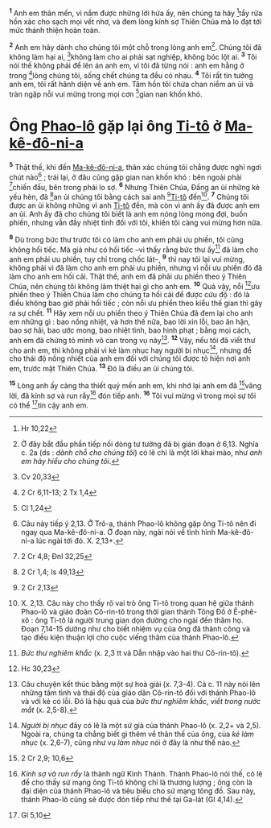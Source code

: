 <sup><b>1</b></sup> Anh em thân mến, vì nắm được những lời hứa ấy, nên chúng ta hãy [^1@-526bd2c3-b85c-4a64-9dca-8e5002847918]tẩy rửa hồn xác cho sạch mọi vết nhơ, và đem lòng kính sợ Thiên Chúa mà lo đạt tới mức thánh thiện hoàn toàn.

<sup><b>2</b></sup> Anh em hãy dành cho chúng tôi một chỗ trong lòng anh em[^1-526bd2c3-b85c-4a64-9dca-8e5002847918]. Chúng tôi đã không làm hại ai, [^2@-526bd2c3-b85c-4a64-9dca-8e5002847918]không làm cho ai phải sạt nghiệp, không bóc lột ai. <sup><b>3</b></sup> Tôi nói thế không phải để lên án anh em, vì tôi đã từng nói : anh em hằng ở trong [^3@-526bd2c3-b85c-4a64-9dca-8e5002847918]lòng chúng tôi, sống chết chúng ta đều có nhau. <sup><b>4</b></sup> Tôi rất tin tưởng anh em, tôi rất hãnh diện về anh em. Tâm hồn tôi chứa chan niềm an ủi và tràn ngập nỗi vui mừng trong mọi cơn [^4@-526bd2c3-b85c-4a64-9dca-8e5002847918]gian nan khốn khó.

# Ông [Phao-lô]() gặp lại ông [Ti-tô]() ở [Ma-kê-đô-ni-a]()
<sup><b>5</b></sup> Thật thế, khi đến [Ma-kê-đô-ni-a](), thân xác chúng tôi chẳng được nghỉ ngơi chút nào[^2-526bd2c3-b85c-4a64-9dca-8e5002847918] ; trái lại, ở đâu cũng gặp gian nan khốn khó : bên ngoài phải [^5@-526bd2c3-b85c-4a64-9dca-8e5002847918]chiến đấu, bên trong phải lo sợ. <sup><b>6</b></sup> Nhưng Thiên Chúa, Đấng an ủi những kẻ yếu hèn, đã [^6@-526bd2c3-b85c-4a64-9dca-8e5002847918]an ủi chúng tôi bằng cách sai anh [^7@-526bd2c3-b85c-4a64-9dca-8e5002847918][Ti-tô]() đến[^3-526bd2c3-b85c-4a64-9dca-8e5002847918]. <sup><b>7</b></sup> Chúng tôi được an ủi không những vì anh [Ti-tô]() đến, mà còn vì anh ấy đã được anh em an ủi. Anh ấy đã cho chúng tôi biết là anh em nóng lòng mong đợi, buồn phiền, nhưng vẫn đầy nhiệt tình đối với tôi, khiến tôi càng vui mừng hơn nữa.

<sup><b>8</b></sup> Dù trong bức thư trước tôi có làm cho anh em phải ưu phiền, tôi cũng không hối tiếc. Mà giả như có hối tiếc –vì thấy rằng bức thư ấy[^4-526bd2c3-b85c-4a64-9dca-8e5002847918] đã làm cho anh em phải ưu phiền, tuy chỉ trong chốc lát–, <sup><b>9</b></sup> thì nay tôi lại vui mừng, không phải vì đã làm cho anh em phải ưu phiền, nhưng vì nỗi ưu phiền đó đã làm cho anh em hối cải. Thật thế, anh em đã phải ưu phiền theo ý Thiên Chúa, nên chúng tôi không làm thiệt hại gì cho anh em. <sup><b>10</b></sup> Quả vậy, nỗi [^8@-526bd2c3-b85c-4a64-9dca-8e5002847918]ưu phiền theo ý Thiên Chúa làm cho chúng ta hối cải để được cứu độ : đó là điều không bao giờ phải hối tiếc ; còn nỗi ưu phiền theo kiểu thế gian thì gây ra sự chết. <sup><b>11</b></sup> Hãy xem nỗi ưu phiền theo ý Thiên Chúa đã đem lại cho anh em những gì : bao nồng nhiệt, và hơn thế nữa, bao lời xin lỗi, bao ân hận, bao sợ hãi, bao ước mong, bao nhiệt tình, bao hình phạt ; bằng mọi cách, anh em đã chứng tỏ mình vô can trong vụ này[^5-526bd2c3-b85c-4a64-9dca-8e5002847918]. <sup><b>12</b></sup> Vậy, nếu tôi đã viết thư cho anh em, thì không phải vì kẻ làm nhục hay người bị nhục[^6-526bd2c3-b85c-4a64-9dca-8e5002847918], nhưng để cho thái độ nồng nhiệt của anh em đối với chúng tôi được tỏ hiện nơi anh em, trước mặt Thiên Chúa. <sup><b>13</b></sup> Đó là điều an ủi chúng tôi.

<sup><b>15</b></sup> Lòng anh ấy càng tha thiết quý mến anh em, khi nhớ lại anh em đã [^10@-526bd2c3-b85c-4a64-9dca-8e5002847918]vâng lời, đã kính sợ và run rẩy[^7-526bd2c3-b85c-4a64-9dca-8e5002847918] đón tiếp anh. <sup><b>16</b></sup> Tôi vui mừng vì trong mọi sự tôi có thể [^11@-526bd2c3-b85c-4a64-9dca-8e5002847918]tin cậy anh em.

[^1-526bd2c3-b85c-4a64-9dca-8e5002847918]: Ở đây bắt đầu phần tiếp nối dòng tư tưởng đã bị gián đoạn ở 6,13. Nghĩa c. 2a (ds : *dành chỗ cho chúng tôi*) có lẽ chỉ là một lời khai mào, như *anh em hãy hiểu cho chúng tôi*.
[^2-526bd2c3-b85c-4a64-9dca-8e5002847918]: Câu này tiếp ý 2,13. Ở Trô-a, thánh Phao-lô không gặp ông Ti-tô nên đi ngay qua Ma-kê-đô-ni-a. Ở đoạn này, ngài nói về tình hình Ma-kê-đô-ni-a lúc ngài tới đó. X. 2,13+.
[^3-526bd2c3-b85c-4a64-9dca-8e5002847918]: X. 2,13. Câu này cho thấy rõ vai trò ông Ti-tô trong quan hệ giữa thánh Phao-lô và giáo đoàn Cô-rin-tô trong thời gian thánh Tông Đồ ở Ê-phê-xô : ông Ti-tô là người trung gian dọn đường cho ngài đến thăm họ. Đoạn 7,14-15 dường như cho biết nhiệm vụ của ông đã thành công và tạo điều kiện thuận lợi cho cuộc viếng thăm của thánh Phao-lô.
[^4-526bd2c3-b85c-4a64-9dca-8e5002847918]: *Bức thư nghiêm khắc* (x. 2,3 tt và Dẫn nhập vào hai thư Cô-rin-tô).
[^5-526bd2c3-b85c-4a64-9dca-8e5002847918]: Câu chuyện kết thúc bằng một sự hoà giải (x. 7,3-4). Cả c. 11 này nói lên những tâm tình và thái độ của giáo dân Cô-rin-tô đối với thánh Phao-lô và với kẻ có lỗi. Đó là hậu quả của *bức thư nghiêm khắc*, *viết trong nước mắt* (x. 2,5-8).
[^6-526bd2c3-b85c-4a64-9dca-8e5002847918]: *Người bị nhục* đây có lẽ là một sứ giả của thánh Phao-lô (x. 2,2+ và 2,5). Ngoài ra, chúng ta chẳng biết gì thêm về thân thế của ông, của *kẻ làm nhục* (x. 2,6-7), cũng như vụ *làm nhục* nói ở đây là như thế nào.
[^7-526bd2c3-b85c-4a64-9dca-8e5002847918]: *Kính sợ và run rẩy* là thành ngữ Kinh Thánh. Thánh Phao-lô nói thế, có lẽ để cho thấy sứ mạng ông Ti-tô không chỉ là thương lượng ; ông còn là đại diện của thánh Phao-lô và tiêu biểu cho sứ mạng tông đồ. Sau này, thánh Phao-lô cũng sẽ được đón tiếp như thế tại Ga-lát (Gl 4,14).
[^1@-526bd2c3-b85c-4a64-9dca-8e5002847918]: Hr 10,22
[^2@-526bd2c3-b85c-4a64-9dca-8e5002847918]: Cv 20,33
[^3@-526bd2c3-b85c-4a64-9dca-8e5002847918]: 2 Cr 6,11-13; 2 Tx 1,4
[^4@-526bd2c3-b85c-4a64-9dca-8e5002847918]: Cl 1,24
[^5@-526bd2c3-b85c-4a64-9dca-8e5002847918]: 2 Cr 4,8; Đnl 32,25
[^6@-526bd2c3-b85c-4a64-9dca-8e5002847918]: 2 Cr 1,4; Is 49,13
[^7@-526bd2c3-b85c-4a64-9dca-8e5002847918]: 2 Cr 2,13
[^8@-526bd2c3-b85c-4a64-9dca-8e5002847918]: Hc 30,23
[^10@-526bd2c3-b85c-4a64-9dca-8e5002847918]: 2 Cr 2,9; 10,6
[^11@-526bd2c3-b85c-4a64-9dca-8e5002847918]: Gl 5,10